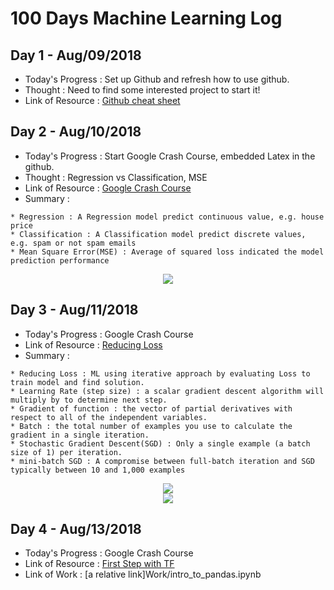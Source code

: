 # 100 Days Machine Learning Log

## Day 1 - Aug/09/2018
- Today's Progress : Set up Github and refresh how to use github.
- Thought : Need to find some interested project to start it!
- Link of Resource : <a href="https://education.github.com/git-cheat-sheet-education.pdf">Github cheat sheet</a>

## Day 2 - Aug/10/2018
- Today's Progress : Start Google Crash Course, embedded Latex in the github.
- Thought : Regression vs Classification, MSE
- Link of Resource : <a href="https://developers.google.com/machine-learning/crash-course/">Google Crash Course</a>
- Summary :
```
* Regression : A Regression model predict continuous value, e.g. house price
* Classification : A Classification model predict discrete values, e.g. spam or not spam emails
* Mean Square Error(MSE) : Average of squared loss indicated the model prediction performance
```
<p align ="center">
<img src="https://latex.codecogs.com/svg.latex?MSE%20=\frac{1}{N}%20\sum_{(x,y)\in%20D}%20(y%20-%20prediction(x))^2" />
</p>

## Day 3 - Aug/11/2018
- Today's Progress : Google Crash Course
- Link of Resource : <a href="https://developers.google.com/machine-learning/crash-course/reducing-loss/video-lecture">Reducing Loss</a>
- Summary :
```
* Reducing Loss : ML using iterative approach by evaluating Loss to train model and find solution.
* Learning Rate (step size) : a scalar gradient descent algorithm will multiply by to determine next step.
* Gradient of function : the vector of partial derivatives with respect to all of the independent variables.
* Batch : the total number of examples you use to calculate the gradient in a single iteration.
* Stochastic Gradient Descent(SGD) : Only a single example (a batch size of 1) per iteration.
* mini-batch SGD : A compromise between full-batch iteration and SGD typically between 10 and 1,000 examples
```
<p align ="center">
<img src="https://latex.codecogs.com/svg.latex?f(x,y)%20=%20e^{2y}\sin(x)" />
<br>
<img src="https://latex.codecogs.com/svg.latex?\nabla%20f(x,y)%20=%20\left(\frac{\partial%20f}{\partial%20x}(x,y),%20\frac{\partial%20f}{\partial%20y}(x,y)\right)%20=%20(e^{2y}\cos(x),%202e^{2y}\sin(x))" />
</p>

## Day 4 - Aug/13/2018
- Today's Progress : Google Crash Course
- Link of Resource : <a href="https://developers.google.com/machine-learning/crash-course/first-steps-with-tensorflow/programming-exercises">First Step with TF</a>
- Link of Work : [a relative link]Work/intro_to_pandas.ipynb
